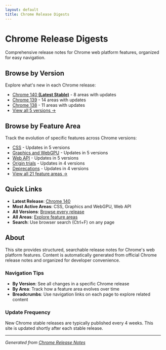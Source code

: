 ```yaml
---
layout: default
title: Chrome Release Digests
---
```


# Chrome Release Digests

Comprehensive release notes for Chrome web platform features, organized for easy navigation.

## Browse by Version

Explore what's new in each Chrome release:

- [Chrome 140 **(Latest Stable)**](./versions/chrome-140/) - 8 areas with updates
- [Chrome 139](./versions/chrome-139/) - 14 areas with updates
- [Chrome 138](./versions/chrome-138/) - 11 areas with updates
- [View all 5 versions →](./versions/)


## Browse by Feature Area

Track the evolution of specific features across Chrome versions:

- [CSS](./areas/css/) - Updates in 5 versions
- [Graphics and WebGPU](./areas/graphics-webgpu/) - Updates in 5 versions
- [Web API](./areas/webapi/) - Updates in 5 versions
- [Origin trials](./areas/origin-trials/) - Updates in 4 versions
- [Deprecations](./areas/deprecations/) - Updates in 4 versions
- [View all 21 feature areas →](./areas/)


## Quick Links

- **Latest Release**: [Chrome 140](./versions/chrome-140/)
- **Most Active Areas**: CSS, Graphics and WebGPU, Web API
- **All Versions**: [Browse every release](./versions/)
- **All Areas**: [Explore feature areas](./areas/)
- **Search**: Use browser search (Ctrl+F) on any page

## About

This site provides structured, searchable release notes for Chrome's web platform features. Content is automatically generated from official Chrome release notes and organized for developer convenience.

### Navigation Tips

- **By Version**: See all changes in a specific Chrome release
- **By Area**: Track how a feature area evolves over time
- **Breadcrumbs**: Use navigation links on each page to explore related content

### Update Frequency

New Chrome stable releases are typically published every 4 weeks. This site is updated shortly after each stable release.

---

*Generated from [Chrome Release Notes](https://developer.chrome.com/release-notes/)*
